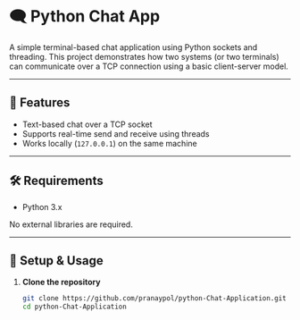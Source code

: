 # 🗨️ Python Chat App

A simple terminal-based chat application using Python sockets and threading. This project demonstrates how two systems (or two terminals) can communicate over a TCP connection using a basic client-server model.

---

## 🚀 Features

- Text-based chat over a TCP socket
- Supports real-time send and receive using threads
- Works locally (`127.0.0.1`) on the same machine

---

## 🛠️ Requirements

- Python 3.x

No external libraries are required.

---

## 🔧 Setup & Usage

1. **Clone the repository**
   ```bash
   git clone https://github.com/pranaypol/python-Chat-Application.git
   cd python-Chat-Application



 
